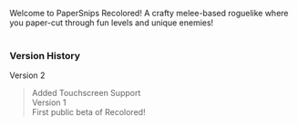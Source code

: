 Welcome to PaperSnips Recolored! A crafty melee-based roguelike where you paper-cut through fun levels and unique enemies! <br/>
<br/>
### Version History <br/>
Version 2 <br/>
> Added Touchscreen Support   <br/>
Version 1 <br/>
> First public beta of Recolored! <br/>
